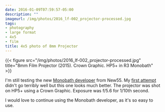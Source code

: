 ```yaml
---
date: 2016-01-09T07:59:57-05:00
description: ""
imageurl: /img/photos/2016_lf-002_projector-processed.jpg
tags:
- photography
- large format
- 4x5
- film
title: 4x5 photo of 8mm Projector
---
```


{{< figure src="/img/photos/2016_lf-002_projector-processed.jpg" title="8mm Film Projector (2015). Crown Graphic. HP5+ in R3 Monobath" >}}


I'm still testing the new
[Monobath developer](http://www.baty.net/2015/first-attempt-using-r3-monobath/)
from New55. My
[first attempt](http://www.baty.net/2015/first-attempt-using-r3-monobath/)
didn't go terribly well but this one looks much better. The projector was
shot on HP5+ using a Crown Graphic. Exposure was f/5.6 for 1/10th second.

I would love to continue using the Monobath developer, as it's so easy to use.

<!--more-->
